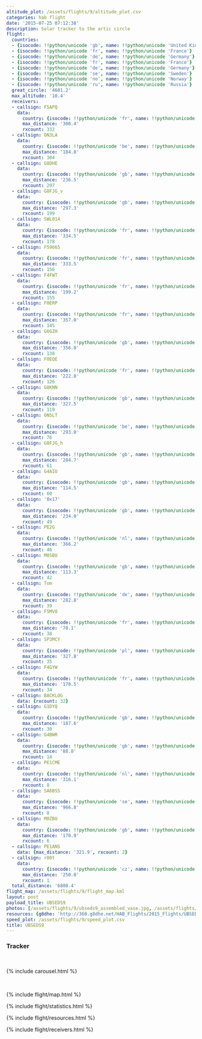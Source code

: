```yaml
---
altitude_plot: /assets/flights/9/altitude_plot.csv
categories: hab flight
date: '2015-07-25 07:12:38'
description: Solar tracker to the artic circle
flight:
  countries:
  - {isocode: !!python/unicode 'gb', name: !!python/unicode 'United Kingdom'}
  - {isocode: !!python/unicode 'fr', name: !!python/unicode 'France'}
  - {isocode: !!python/unicode 'de', name: !!python/unicode 'Germany'}
  - {isocode: !!python/unicode 'fr', name: !!python/unicode 'France'}
  - {isocode: !!python/unicode 'de', name: !!python/unicode 'Germany'}
  - {isocode: !!python/unicode 'se', name: !!python/unicode 'Sweden'}
  - {isocode: !!python/unicode 'no', name: !!python/unicode 'Norway'}
  - {isocode: !!python/unicode 'ru', name: !!python/unicode 'Russia'}
  great_circle: '4601.2'
  max_altitude: '10.4'
  receivers:
  - callsign: F5APQ
    data:
      country: {isocode: !!python/unicode 'fr', name: !!python/unicode 'France'}
      max_distance: '300.4'
      rxcount: 332
  - callsign: ON3LA
    data:
      country: {isocode: !!python/unicode 'be', name: !!python/unicode 'Belgium'}
      max_distance: '184.8'
      rxcount: 304
  - callsign: G8DHE
    data:
      country: {isocode: !!python/unicode 'gb', name: !!python/unicode 'United Kingdom'}
      max_distance: '236.5'
      rxcount: 297
  - callsign: G8FJG_v
    data:
      country: {isocode: !!python/unicode 'gb', name: !!python/unicode 'United Kingdom'}
      max_distance: '297.3'
      rxcount: 199
  - callsign: SWL014
    data:
      country: {isocode: !!python/unicode 'fr', name: !!python/unicode 'France'}
      max_distance: '334.5'
      rxcount: 178
  - callsign: F59665
    data:
      country: {isocode: !!python/unicode 'fr', name: !!python/unicode 'France'}
      max_distance: '333.5'
      rxcount: 156
  - callsign: F4FWT
    data:
      country: {isocode: !!python/unicode 'fr', name: !!python/unicode 'France'}
      max_distance: '199.2'
      rxcount: 155
  - callsign: F0ERP
    data:
      country: {isocode: !!python/unicode 'fr', name: !!python/unicode 'France'}
      max_distance: '357.0'
      rxcount: 145
  - callsign: G6GZH
    data:
      country: {isocode: !!python/unicode 'gb', name: !!python/unicode 'United Kingdom'}
      max_distance: '356.0'
      rxcount: 138
  - callsign: F0EQE
    data:
      country: {isocode: !!python/unicode 'fr', name: !!python/unicode 'France'}
      max_distance: '222.8'
      rxcount: 126
  - callsign: G8KNN
    data:
      country: {isocode: !!python/unicode 'gb', name: !!python/unicode 'United Kingdom'}
      max_distance: '327.5'
      rxcount: 119
  - callsign: ON5LT
    data:
      country: {isocode: !!python/unicode 'be', name: !!python/unicode 'Belgium'}
      max_distance: '293.0'
      rxcount: 76
  - callsign: G8FJG_h
    data:
      country: {isocode: !!python/unicode 'gb', name: !!python/unicode 'United Kingdom'}
      max_distance: '284.7'
      rxcount: 61
  - callsign: G4AIU
    data:
      country: {isocode: !!python/unicode 'gb', name: !!python/unicode 'United Kingdom'}
      max_distance: '114.5'
      rxcount: 60
  - callsign: '0x17'
    data:
      country: {isocode: !!python/unicode 'gb', name: !!python/unicode 'United Kingdom'}
      max_distance: '234.0'
      rxcount: 49
  - callsign: PE2G
    data:
      country: {isocode: !!python/unicode 'nl', name: !!python/unicode 'Netherlands'}
      max_distance: '366.2'
      rxcount: 46
  - callsign: M0SBU
    data:
      country: {isocode: !!python/unicode 'gb', name: !!python/unicode 'United Kingdom'}
      max_distance: '113.3'
      rxcount: 42
  - callsign: Tom
    data:
      country: {isocode: !!python/unicode 'de', name: !!python/unicode 'Germany'}
      max_distance: '282.8'
      rxcount: 39
  - callsign: F5MVO
    data:
      country: {isocode: !!python/unicode 'fr', name: !!python/unicode 'France'}
      max_distance: '78.1'
      rxcount: 38
  - callsign: SP3MCY
    data:
      country: {isocode: !!python/unicode 'pl', name: !!python/unicode 'Poland'}
      max_distance: '327.8'
      rxcount: 35
  - callsign: F4GYW
    data:
      country: {isocode: !!python/unicode 'fr', name: !!python/unicode 'France'}
      max_distance: '170.5'
      rxcount: 34
  - callsign: BACKLOG
    data: {rxcount: 32}
  - callsign: G1DYQ
    data:
      country: {isocode: !!python/unicode 'gb', name: !!python/unicode 'United Kingdom'}
      max_distance: '187.6'
      rxcount: 30
  - callsign: G4BWR
    data:
      country: {isocode: !!python/unicode 'gb', name: !!python/unicode 'United Kingdom'}
      max_distance: '88.8'
      rxcount: 14
  - callsign: PE1CME
    data:
      country: {isocode: !!python/unicode 'nl', name: !!python/unicode 'Netherlands'}
      max_distance: '316.1'
      rxcount: 8
  - callsign: SA6BSS
    data:
      country: {isocode: !!python/unicode 'se', name: !!python/unicode 'Sweden'}
      max_distance: '966.8'
      rxcount: 8
  - callsign: M0ZBU
    data:
      country: {isocode: !!python/unicode 'gb', name: !!python/unicode 'United Kingdom'}
      max_distance: '170.9'
      rxcount: 6
  - callsign: PE1ANS
    data: {max_distance: '321.9', rxcount: 2}
  - callsign: r00t
    data:
      country: {isocode: !!python/unicode 'cz', name: !!python/unicode 'Czech Rep.'}
      max_distance: '250.0'
      rxcount: 1
  total_distance: '6808.4'
flight_map: /assets/flights/9/flight_map.kml
layout: post
payload_title: UBSEDS9
photos: [/assets/flights/9/ubseds9_assembled_vase.jpg, /assets/flights/9/ubseds9_pcb_early.jpg]
resources: {g8dhe: 'http://360.g8dhe.net/HAB_Flights/2015_Flights/UBSEDS9_20150725/index.php?ind=9'}
speed_plot: /assets/flights/9/speed_plot.csv
title: UBSEDS9
---
```


<!--more-->

### Tracker

<br/>

{% include carousel.html %}

<br/>

{% include flight/map.html %}

{% include flight/statistics.html %}

{% include flight/resources.html %}

{% include flight/receivers.html %}
